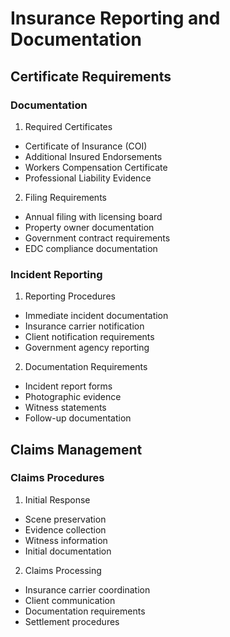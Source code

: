 # Insurance Reporting and Documentation

## Certificate Requirements

### Documentation
1. Required Certificates
- Certificate of Insurance (COI)
- Additional Insured Endorsements
- Workers Compensation Certificate
- Professional Liability Evidence

2. Filing Requirements
- Annual filing with licensing board
- Property owner documentation
- Government contract requirements
- EDC compliance documentation

### Incident Reporting
1. Reporting Procedures
- Immediate incident documentation
- Insurance carrier notification
- Client notification requirements
- Government agency reporting

2. Documentation Requirements
- Incident report forms
- Photographic evidence
- Witness statements
- Follow-up documentation

## Claims Management

### Claims Procedures
1. Initial Response
- Scene preservation
- Evidence collection
- Witness information
- Initial documentation

2. Claims Processing
- Insurance carrier coordination
- Client communication
- Documentation requirements
- Settlement procedures